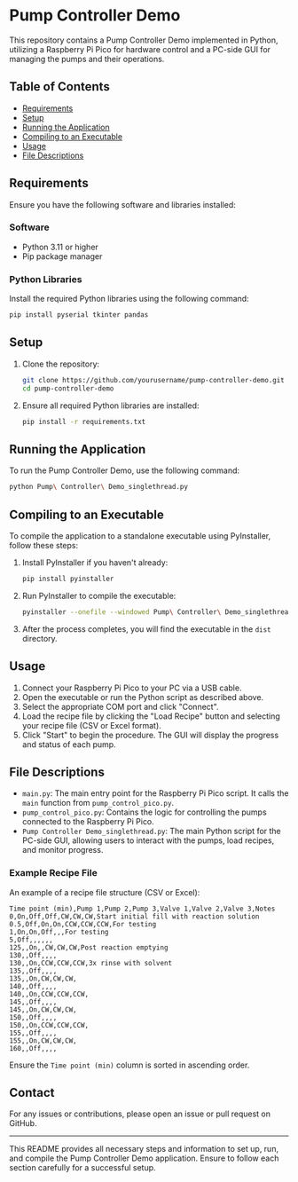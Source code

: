 
# Pump Controller Demo

This repository contains a Pump Controller Demo implemented in Python, utilizing a Raspberry Pi Pico for hardware control and a PC-side GUI for managing the pumps and their operations.

## Table of Contents
- [Requirements](#requirements)
- [Setup](#setup)
- [Running the Application](#running-the-application)
- [Compiling to an Executable](#compiling-to-an-executable)
- [Usage](#usage)
- [File Descriptions](#file-descriptions)

## Requirements

Ensure you have the following software and libraries installed:

### Software
- Python 3.11 or higher
- Pip package manager

### Python Libraries
Install the required Python libraries using the following command:
```sh
pip install pyserial tkinter pandas
```

## Setup

1. Clone the repository:
    ```sh
    git clone https://github.com/yourusername/pump-controller-demo.git
    cd pump-controller-demo
    ```

2. Ensure all required Python libraries are installed:
    ```sh
    pip install -r requirements.txt
    ```

## Running the Application

To run the Pump Controller Demo, use the following command:
```sh
python Pump\ Controller\ Demo_singlethread.py
```

## Compiling to an Executable

To compile the application to a standalone executable using PyInstaller, follow these steps:

1. Install PyInstaller if you haven't already:
    ```sh
    pip install pyinstaller
    ```

2. Run PyInstaller to compile the executable:
    ```sh
    pyinstaller --onefile --windowed Pump\ Controller\ Demo_singlethread.py
    ```

3. After the process completes, you will find the executable in the `dist` directory.

## Usage

1. Connect your Raspberry Pi Pico to your PC via a USB cable.
2. Open the executable or run the Python script as described above.
3. Select the appropriate COM port and click "Connect".
4. Load the recipe file by clicking the "Load Recipe" button and selecting your recipe file (CSV or Excel format).
5. Click "Start" to begin the procedure. The GUI will display the progress and status of each pump.

## File Descriptions

- `main.py`: The main entry point for the Raspberry Pi Pico script. It calls the `main` function from `pump_control_pico.py`.
- `pump_control_pico.py`: Contains the logic for controlling the pumps connected to the Raspberry Pi Pico.
- `Pump Controller Demo_singlethread.py`: The main Python script for the PC-side GUI, allowing users to interact with the pumps, load recipes, and monitor progress.

### Example Recipe File
An example of a recipe file structure (CSV or Excel):
```csv
Time point (min),Pump 1,Pump 2,Pump 3,Valve 1,Valve 2,Valve 3,Notes
0,On,Off,Off,CW,CW,CW,Start initial fill with reaction solution
0.5,Off,On,On,CCW,CCW,CCW,For testing
1,On,On,Off,,,For testing
5,Off,,,,,,
125,,On,,CW,CW,CW,Post reaction emptying
130,,Off,,,,
130,,On,CCW,CCW,CCW,3x rinse with solvent
135,,Off,,,,
135,,On,CW,CW,CW,
140,,Off,,,,
140,,On,CCW,CCW,CCW,
145,,Off,,,,
145,,On,CW,CW,CW,
150,,Off,,,,
150,,On,CCW,CCW,CCW,
155,,Off,,,,
155,,On,CW,CW,CW,
160,,Off,,,,
```

Ensure the `Time point (min)` column is sorted in ascending order.

## Contact

For any issues or contributions, please open an issue or pull request on GitHub.

---

This README provides all necessary steps and information to set up, run, and compile the Pump Controller Demo application. Ensure to follow each section carefully for a successful setup.
